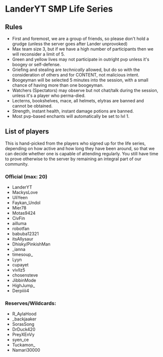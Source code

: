 # LanderYT SMP Life Series

## Rules
- First and foremost, we are a group of friends, so please don't hold a grudge (unless the server goes after Lander unprovoked)
- Max team size 3, but if we have a high number of participants then we will reconsider a limit of 5.
- Green and yellow lives may not participate in outright pvp unless it's boogey or self-defense.
- Griefing and stealing are *technically* allowed, but do so with the consideration of others and for CONTENT, not malicious intent.
- Boogeyman will be selected 5 minutes into the session, with a small chance of having more than one boogeyman.
- Watchers (Spectators) may observe but not chat/talk during the session, unless it's a player who perma-died.
- Lecterns, bookshelves, mace, all helmets, elytras are banned and cannot be obtained.
- Strength, instant health, instant damage potions are banned.
- Most pvp-based enchants will automatically be set to lvl 1.

## List of players
This is hand-picked from the players who signed up for the life series, depending on how active and how long they have been around, so that we can decide whether one is capable of attending regularly. You still have time to prove otherwise to the server by remaining an integral part of our community.

### Official (max: 20)
- LanderYT
- MackysLove
- UliYeen
- Faykan_Undol
- Mier78
- Motas9424
- CivFin
- ailluma
- robotfan
- babuba12321
- itsAllysaur
- Dhisky/PinkishMan
- _ianna
- timesoup_
- Lyyn
- cupayet
- vivllz5
- chosensteve
- JibbinMode
- HighJump_
- Derpiiii4

### Reserves/Wildcards:
- R_AylaHood
- _backjaaker
- SorasSong
- DrDuck420
- PreyXEnVy
- syen_ce
- Tuckamon_
- Namari30000


